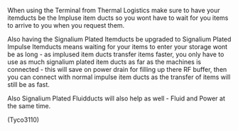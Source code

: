 When using the Terminal from Thermal Logistics make sure to have your itemducts be the Impluse item ducts so you wont have to wait for you items to arrive to you when you request them.

Also having the Signalium Plated Itemducts be upgraded to Signalium Plated Impulse Itemducts means waiting for your items to enter your storage wont be as long - as implused item ducts transfer items faster, you only have to use as much signalium plated item ducts as far as the machines is connected  - this will save on power drain for filling up there RF buffer, then you can connect with normal impulse item ducts as the transfer of items will still be as fast.

Also Signalium Plated Fluidducts will also help as well - Fluid and Power at the same time.

(Tyco3110)